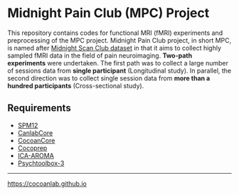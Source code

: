 # Midnight Pain Club (MPC) Project

This repository contains codes for functional MRI (fMRI) experiments and preprocessing of the MPC project.
Midnight Pain Club project, in short MPC, is named after [Midnight Scan Club dataset](https://www.cell.com/neuron/fulltext/S0896-6273(17)30613-X) in that it aims to collect highly sampled fMRI data in the field of pain neuroimaging.
**Two-path experiments** were undertaken. The first path was to collect a large number of sessions data from **single participant** (Longitudinal study). In parallel, the second direction was to collect single session data from **more than a hundred participants** (Cross-sectional study).

## Requirements
- [SPM12](https://www.fil.ion.ucl.ac.uk/spm/software/spm12/)
- [CanlabCore](https://github.com/canlab/CanlabCore)
- [CocoanCore](https://github.com/cocoanlab/cocoanCORE)
- [Cocoprep](https://github.com/cocoanlab/humanfmri_preproc_bids)
- [ICA-AROMA](https://github.com/maartenmennes/ICA-AROMA)
- [Psychtoolbox-3](http://psychtoolbox.org)


---
https://cocoanlab.github.io



